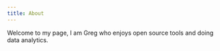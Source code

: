 ```yaml
---
title: About
---
```


 Welcome to my page, I am Greg who enjoys open source tools and doing data analytics.
